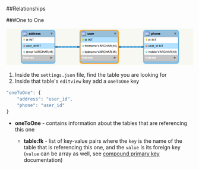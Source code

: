 ##Relationships

###One to One

![One to One][1]

1. Inside the `settings.json` file, find the table you are looking for
2. Inside that table's `editview` key add a `oneToOne` key

```js
"oneToOne": {
    "address": "user_id",
    "phone": "user_id"
}
```

- **oneToOne** - contains information about the tables that are referencing this one
    - **table:fk** - list of key-value pairs where the `key` is the name of the table that is referencing this one, and the `value` is its foreign key<br />
    (`value` can be array as well, see [compound primary key][2] documentation)


  [1]: images/one-to-one.png
  [2]: #compound-one-to-one
